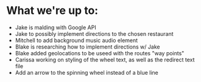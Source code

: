 # What we're up to:
- Jake is malding with Google API
- Jake to possibly implement directions to the chosen restaurant
- Mitchell to add background music audio element
- Blake is researching how to implement directions w/ Jake
- Blake added geolocations to be useed with the routes "way points"
- Carissa working on styling of the wheel text, as well as the redirect text file
- Add an arrow to the spinning wheel instead of a blue line
